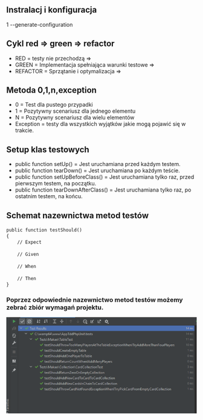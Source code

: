 

## Instralacj i konfiguracja 
1 --generate-configuration 


## Cykl red => green => refactor
* RED = testy nie przechodzą =>
* GREEN = Implementacja spełniająca warunki testowe =>
* REFACTOR = Sprzątanie i optymalizacja =>

## Metoda 0,1,n,exception
* 0 = Test dla pustego przypadki
* 1 = Pozytywny scenariusz dla jednego elementu
* N = Pozytywny scenariusz dla wielu elementów 
* Exception = testy dla wszystkich wyjątków jakie mogą pojawić się w trakcie.

## Setup klas testowych

* public function setUp() = Jest uruchamiana przed każdym testem.
* public function tearDown() = Jest uruchamiana po każdym teście.
* public function setUpBeforeClass() = Jest uruchamiana tylko raz, przed pierwszym testem, na początku.
* public function tearDownAfterClass() = Jest uruchamiana tylko raz, po ostatnim testem, na końcu.

## Schemat nazewnictwa metod testów

``` 
public function testShould()
{
    // Expect
    
    // Given

    // When

    // Then
}
```
### Poprzez odpowiednie nazewnictwo metod testów możemy zebrać zbiór wymagań projektu.

![](docImage/docFromTest.PNG)


